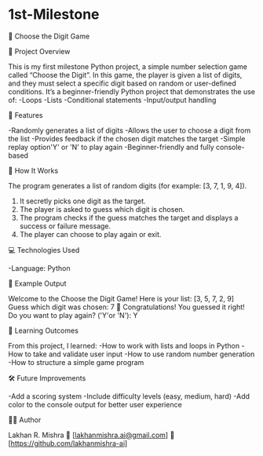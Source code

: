 # 1st-Milestone

🎯 Choose the Digit Game

🧩 Project Overview

This is my first milestone Python project, a simple number selection game called “Choose the Digit”.
In this game, the player is given a list of digits, and they must select a specific digit based on random or user-defined conditions.
It’s a beginner-friendly Python project that demonstrates the use of:
-Loops
-Lists
-Conditional statements
-Input/output handling

🚀 Features

-Randomly generates a list of digits
-Allows the user to choose a digit from the list
-Provides feedback if the chosen digit matches the target
-Simple replay option'Y' or 'N' to play again
-Beginner-friendly and fully console-based

🧠 How It Works

The program generates a list of random digits (for example: [3, 7, 1, 9, 4]).
1) It secretly picks one digit as the target.
2) The player is asked to guess which digit is chosen.
3) The program checks if the guess matches the target and displays a success or failure message.
4) The player can choose to play again or exit.

💻 Technologies Used

-Language: Python 

📸 Example Output

Welcome to the Choose the Digit Game!
Here is your list: [3, 5, 7, 2, 9]
Guess which digit was chosen: 7
🎉 Congratulations! You guessed it right!
Do you want to play again? ('Y'or 'N'): Y

🧩 Learning Outcomes

From this project, I learned:
-How to work with lists and loops in Python
-How to take and validate user input
-How to use random number generation
-How to structure a simple game program

🛠️ Future Improvements

-Add a scoring system
-Include difficulty levels (easy, medium, hard)
-Add color to the console output for better user experience

👨‍💻 Author

Lakhan R. Mishra
📧 [lakhanmishra.ai@gmail.com]
🔗 [https://github.com/lakhanmishra-ai]












